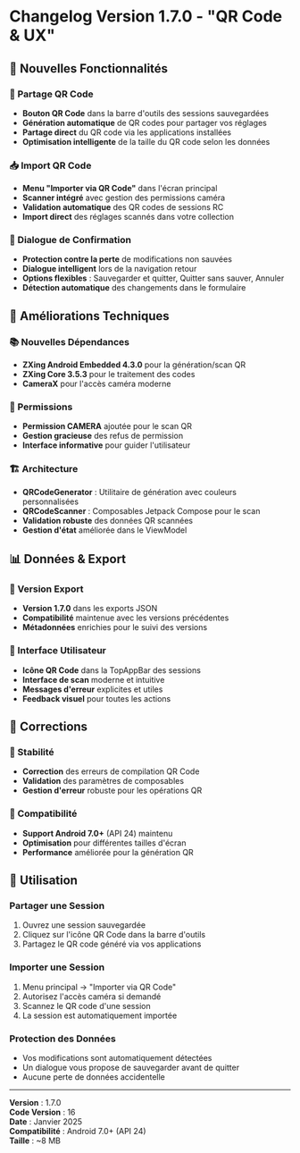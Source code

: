 # Changelog Version 1.7.0 - "QR Code & UX"

## 🎯 Nouvelles Fonctionnalités

### 📱 Partage QR Code
- **Bouton QR Code** dans la barre d'outils des sessions sauvegardées
- **Génération automatique** de QR codes pour partager vos réglages
- **Partage direct** du QR code via les applications installées
- **Optimisation intelligente** de la taille du QR code selon les données

### 📥 Import QR Code
- **Menu "Importer via QR Code"** dans l'écran principal
- **Scanner intégré** avec gestion des permissions caméra
- **Validation automatique** des QR codes de sessions RC
- **Import direct** des réglages scannés dans votre collection

### 💾 Dialogue de Confirmation
- **Protection contre la perte** de modifications non sauvées
- **Dialogue intelligent** lors de la navigation retour
- **Options flexibles** : Sauvegarder et quitter, Quitter sans sauver, Annuler
- **Détection automatique** des changements dans le formulaire

## 🔧 Améliorations Techniques

### 📚 Nouvelles Dépendances
- **ZXing Android Embedded 4.3.0** pour la génération/scan QR
- **ZXing Core 3.5.3** pour le traitement des codes
- **CameraX** pour l'accès caméra moderne

### 🔐 Permissions
- **Permission CAMERA** ajoutée pour le scan QR
- **Gestion gracieuse** des refus de permission
- **Interface informative** pour guider l'utilisateur

### 🏗️ Architecture
- **QRCodeGenerator** : Utilitaire de génération avec couleurs personnalisées
- **QRCodeScanner** : Composables Jetpack Compose pour le scan
- **Validation robuste** des données QR scannées
- **Gestion d'état** améliorée dans le ViewModel

## 📊 Données & Export

### 🔄 Version Export
- **Version 1.7.0** dans les exports JSON
- **Compatibilité** maintenue avec les versions précédentes
- **Métadonnées** enrichies pour le suivi des versions

### 🎨 Interface Utilisateur
- **Icône QR Code** dans la TopAppBar des sessions
- **Interface de scan** moderne et intuitive
- **Messages d'erreur** explicites et utiles
- **Feedback visuel** pour toutes les actions

## 🐛 Corrections

### 🔧 Stabilité
- **Correction** des erreurs de compilation QR Code
- **Validation** des paramètres de composables
- **Gestion d'erreur** robuste pour les opérations QR

### 📱 Compatibilité
- **Support Android 7.0+** (API 24) maintenu
- **Optimisation** pour différentes tailles d'écran
- **Performance** améliorée pour la génération QR

## 🚀 Utilisation

### Partager une Session
1. Ouvrez une session sauvegardée
2. Cliquez sur l'icône QR Code dans la barre d'outils
3. Partagez le QR code généré via vos applications

### Importer une Session
1. Menu principal → "Importer via QR Code"
2. Autorisez l'accès caméra si demandé
3. Scannez le QR code d'une session
4. La session est automatiquement importée

### Protection des Données
- Vos modifications sont automatiquement détectées
- Un dialogue vous propose de sauvegarder avant de quitter
- Aucune perte de données accidentelle

---

**Version** : 1.7.0  
**Code Version** : 16  
**Date** : Janvier 2025  
**Compatibilité** : Android 7.0+ (API 24)  
**Taille** : ~8 MB